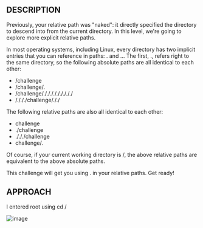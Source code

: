## DESCRIPTION
Previously, your relative path was "naked": it directly specified the directory to descend into from the current directory. In this level, we're going to explore more explicit relative paths.

In most operating systems, including Linux, every directory has two implicit entries that you can reference in paths: . and ... The first, ., refers right to the same directory, so the following absolute paths are all identical to each other:

- /challenge
- /challenge/.
- /challenge/./././././././././
- /./././challenge/././

The following relative paths are also all identical to each other:

- challenge
- ./challenge
- ./././challenge
- challenge/.
  
Of course, if your current working directory is /, the above relative paths are equivalent to the above absolute paths.

This challenge will get you using . in your relative paths. Get ready!

## APPROACH 

I entered root using cd /

![image](https://github.com/user-attachments/assets/38ae29bb-e298-431e-8b05-7147e1cfea54)
